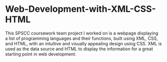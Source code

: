 # Web-Development-with-XML-CSS-HTML
This SPSCC coursework team project I worked on is a webpage displaying a list of programming languages and their functions, built using XML, CSS, and HTML, with an intuitive and visually appealing design using CSS. XML is used as the data source and HTML to display the information for a great starting point in web development.

